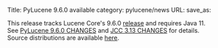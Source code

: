 Title: PyLucene 9.6.0 available
category: pylucene/news
URL: 
save_as: 

This release tracks Lucene Core's 9.6.0 <a href="https://lucene.apache.org/core/corenews.html">release</a> and requires Java 11.<br/>
See <a href="https://svn.apache.org/repos/asf/lucene/pylucene/tags/pylucene_9_6_0/CHANGES">PyLucene 9.6.0 CHANGES</a> and <a href="https://svn.apache.org/repos/asf/lucene/pylucene/tags/pylucene_9_6_0/jcc/CHANGES">JCC 3.13 CHANGES</a> for details.<br/>
Source distributions are available <a href="https://www.apache.org/dyn/closer.lua/lucene/pylucene/">here</a>.<br/>

